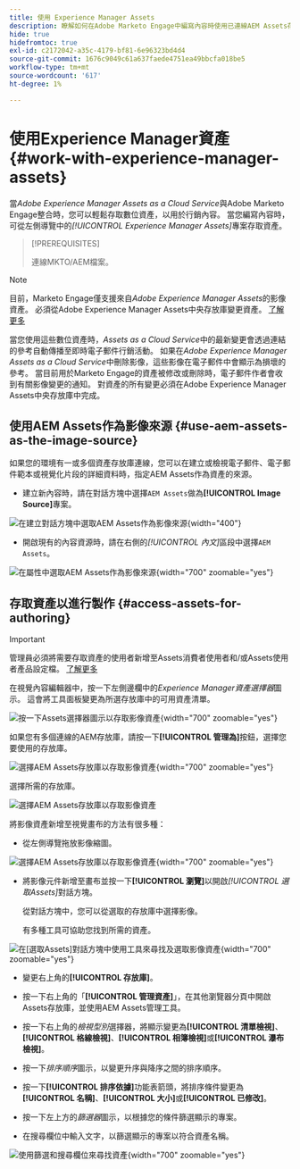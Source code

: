 ```yaml
---
title: 使用 Experience Manager Assets
description: 瞭解如何在Adobe Marketo Engage中編寫內容時使用已連線AEM Assets存放庫中的影像資產。
hide: true
hidefromtoc: true
exl-id: c2172042-a35c-4179-bf81-6e96323bd4d4
source-git-commit: 1676c9049c61a637faede4751ea49bbcfa018be5
workflow-type: tm+mt
source-wordcount: '617'
ht-degree: 1%

---
```


# 使用Experience Manager資產 {#work-with-experience-manager-assets}

當&#x200B;_Adobe Experience Manager Assets as a Cloud Service_&#x200B;與Adobe Marketo Engage整合時，您可以輕鬆存取數位資產，以用於行銷內容。 當您編寫內容時，可從左側導覽中的&#x200B;_[!UICONTROL Experience Manager Assets]_&#x200B;專案存取資產。

>[!PREREQUISITES]
>
>連線MKTO/AEM檔案。

>[!NOTE]
>
>目前，Marketo Engage僅支援來自&#x200B;_Adobe Experience Manager Assets_&#x200B;的影像資產。 必須從Adobe Experience Manager Assets中央存放庫變更資產。 [了解更多](https://experienceleague.adobe.com/en/docs/experience-manager-cloud-service/content/assets/manage/manage-digital-assets)

當您使用這些數位資產時，_Assets as a Cloud Service_&#x200B;中的最新變更會透過連結的參考自動傳播至即時電子郵件行銷活動。 如果在&#x200B;_Adobe Experience Manager Assets as a Cloud Service_&#x200B;中刪除影像，這些影像在電子郵件中會顯示為損壞的參考。 當目前用於Marketo Engage的資產被修改或刪除時，電子郵件作者會收到有關影像變更的通知。 對資產的所有變更必須在Adobe Experience Manager Assets中央存放庫中完成。

## 使用AEM Assets作為影像來源 {#use-aem-assets-as-the-image-source}

如果您的環境有一或多個資產存放庫連線，您可以在建立或檢視電子郵件、電子郵件範本或視覺化片段的詳細資料時，指定AEM Assets作為資產的來源。

* 建立新內容時，請在對話方塊中選擇`AEM Assets`做為&#x200B;**[!UICONTROL Image Source]**&#x200B;專案。

![在建立對話方塊中選取AEM Assets作為影像來源](assets/work-with-experience-manager-assets-1.png){width="400"}

* 開啟現有的內容資源時，請在右側的&#x200B;_[!UICONTROL 內文]_&#x200B;區段中選擇`AEM Assets`。

![在屬性中選取AEM Assets作為影像來源](assets/work-with-experience-manager-assets-2.png){width="700" zoomable="yes"}

## 存取資產以進行製作 {#access-assets-for-authoring}

>[!IMPORTANT]
>
>管理員必須將需要存取資產的使用者新增至Assets消費者使用者和/或Assets使用者產品設定檔。 [了解更多](https://experienceleague.adobe.com/en/docs/experience-manager-cloud-service/content/security/ims-support#managing-products-and-user-access-in-admin-console)

在視覺內容編輯器中，按一下左側邊欄中的&#x200B;_Experience Manager資產選擇器_&#x200B;圖示。 這會將工具面板變更為所選存放庫中的可用資產清單。

![按一下Assets選擇器圖示以存取影像資產](assets/work-with-experience-manager-assets-3.png){width="700" zoomable="yes"}

如果您有多個連線的AEM存放庫，請按一下&#x200B;**[!UICONTROL 管理為]**&#x200B;按鈕，選擇您要使用的存放庫。

![選擇AEM Assets存放庫以存取影像資產](assets/work-with-experience-manager-assets-4.png){width="700" zoomable="yes"}

選擇所需的存放庫。

![選擇AEM Assets存放庫以存取影像資產](assets/work-with-experience-manager-assets-five.png)

將影像資產新增至視覺畫布的方法有很多種：

* 從左側導覽拖放影像縮圖。

![選擇AEM Assets存放庫以存取影像資產](assets/work-with-experience-manager-assets-5.png){width="700" zoomable="yes"}

* 將影像元件新增至畫布並按一下&#x200B;**[!UICONTROL 瀏覽]**&#x200B;以開啟&#x200B;_[!UICONTROL 選取Assets]_&#x200B;對話方塊。

  從對話方塊中，您可以從選取的存放庫中選擇影像。

  有多種工具可協助您找到所需的資產。

![在[選取Assets]對話方塊中使用工具來尋找及選取影像資產](assets/work-with-experience-manager-assets-6.png){width="700" zoomable="yes"}

* 變更右上角的&#x200B;**[!UICONTROL 存放庫]**。

* 按一下右上角的「**[!UICONTROL 管理資產]**」，在其他瀏覽器分頁中開啟Assets存放庫，並使用AEM Assets管理工具。

* 按一下右上角的&#x200B;_檢視型別_&#x200B;選擇器，將顯示變更為&#x200B;**[!UICONTROL 清單檢視]**、**[!UICONTROL 格線檢視]**、**[!UICONTROL 相簿檢視]**&#x200B;或&#x200B;**[!UICONTROL 瀑布檢視]**。

* 按一下&#x200B;_排序順序_&#x200B;圖示，以變更升序與降序之間的排序順序。

* 按一下&#x200B;**[!UICONTROL 排序依據]**&#x200B;功能表箭頭，將排序條件變更為&#x200B;**[!UICONTROL 名稱]**、**[!UICONTROL 大小]**&#x200B;或&#x200B;**[!UICONTROL 已修改]**。

* 按一下左上方的&#x200B;_篩選器_&#x200B;圖示，以根據您的條件篩選顯示的專案。

* 在搜尋欄位中輸入文字，以篩選顯示的專案以符合資產名稱。

![使用篩選和搜尋欄位來尋找資產](assets/work-with-experience-manager-assets-7.png){width="700" zoomable="yes"}
